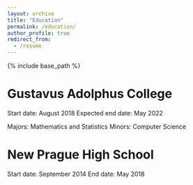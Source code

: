 ```yaml
---
layout: archive
title: "Education"
permalink: /education/
author_profile: true
redirect_from:
  - /resume
---
```


{% include base_path %}

Gustavus Adolphus College
=====
Start date: August 2018
Expected end date: May 2022

Majors: Mathematics and Statistics
Minors: Computer Science

New Prague High School
=====
Start date: September 2014
End date: May 2018
